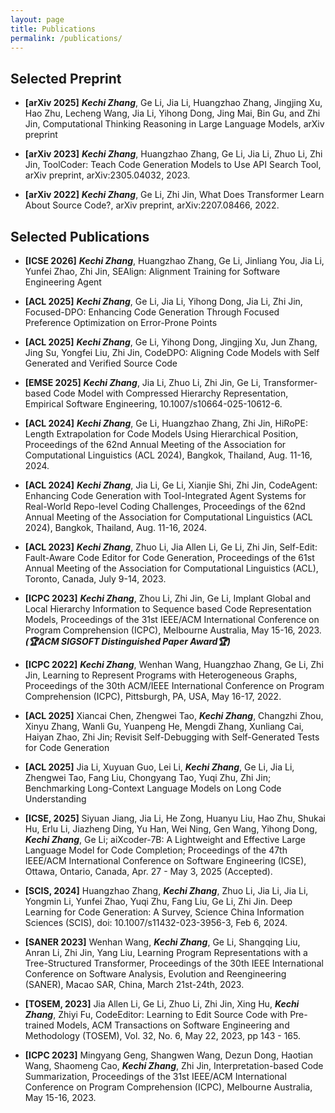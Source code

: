 ```yaml
---
layout: page
title: Publications
permalink: /publications/
---
```

## Selected Preprint

- **[arXiv 2025]** ***Kechi Zhang***, Ge Li, Jia Li, Huangzhao Zhang, Jingjing Xu, Hao Zhu, Lecheng Wang, Jia Li, Yihong Dong, Jing Mai, Bin Gu, and Zhi Jin, Computational Thinking Reasoning in Large Language Models, arXiv preprint

- **[arXiv 2023]** ***Kechi Zhang***, Huangzhao Zhang, Ge Li, Jia Li, Zhuo Li, Zhi Jin, ToolCoder: Teach Code Generation Models to Use API Search Tool, arXiv preprint, arXiv:2305.04032, 2023.

- **[arXiv 2022]** ***Kechi Zhang***, Ge Li, Zhi Jin, What Does Transformer Learn About Source Code?, arXiv preprint, arXiv:2207.08466, 2022.



## Selected Publications

- **[ICSE 2026]** ***Kechi Zhang***, Huangzhao Zhang, Ge Li, Jinliang You, Jia Li, Yunfei Zhao, Zhi Jin, SEAlign: Alignment Training for Software Engineering Agent

- **[ACL 2025]** ***Kechi Zhang***, Ge Li, Jia Li, Yihong Dong, Jia Li, Zhi Jin, Focused-DPO: Enhancing Code Generation Through Focused Preference Optimization on Error-Prone Points

- **[ACL 2025]** ***Kechi Zhang***, Ge Li, Yihong Dong, Jingjing Xu, Jun Zhang, Jing Su, Yongfei Liu, Zhi Jin, CodeDPO: Aligning Code Models with Self Generated and Verified Source Code

- **[EMSE 2025]** ***Kechi Zhang***, Jia Li, Zhuo Li, Zhi Jin, Ge Li, Transformer-based Code Model with Compressed Hierarchy Representation, Empirical Software Engineering, 10.1007/s10664-025-10612-6.

- **[ACL 2024]** ***Kechi Zhang***, Ge Li, Huangzhao Zhang, Zhi Jin, HiRoPE: Length Extrapolation for Code Models Using Hierarchical Position, Proceedings of the 62nd Annual Meeting of the Association for Computational Linguistics (ACL 2024), Bangkok, Thailand, Aug. 11-16, 2024.

- **[ACL 2024]** ***Kechi Zhang***, Jia Li, Ge Li, Xianjie Shi, Zhi Jin, CodeAgent: Enhancing Code Generation with Tool-Integrated Agent Systems for Real-World Repo-level Coding Challenges, Proceedings of the 62nd Annual Meeting of the Association for Computational Linguistics (ACL 2024), Bangkok, Thailand, Aug. 11-16, 2024.

- **[ACL 2023]** ***Kechi Zhang***, Zhuo Li, Jia Allen Li, Ge Li, Zhi Jin, Self-Edit: Fault-Aware Code Editor for Code Generation, Proceedings of the 61st Annual Meeting of the Association for Computational Linguistics (ACL), Toronto, Canada, July 9-14, 2023.

- **[ICPC 2023]** ***Kechi Zhang***, Zhou Li, Zhi Jin, Ge Li, Implant Global and Local Hierarchy Information to Sequence based Code Representation Models, Proceedings of the 31st IEEE/ACM International Conference on Program Comprehension (ICPC), Melbourne Australia, May 15-16, 2023. ***(🏆ACM SIGSOFT Distinguished Paper Award🏆)***

- **[ICPC 2022]** ***Kechi Zhang***, Wenhan Wang, Huangzhao Zhang, Ge Li, Zhi Jin, Learning to Represent Programs with Heterogeneous Graphs, Proceedings of the 30th ACM/IEEE International Conference on Program Comprehension (ICPC), Pittsburgh, PA, USA, May 16-17, 2022.

- **[ACL 2025]** Xiancai Chen, Zhengwei Tao, ***Kechi Zhang***, Changzhi Zhou, Xinyu Zhang, Wanli Gu, Yuanpeng He, Mengdi Zhang, Xunliang Cai, Haiyan Zhao, Zhi Jin; Revisit Self-Debugging with Self-Generated Tests for Code Generation

- **[ACL 2025]** Jia Li, Xuyuan Guo, Lei Li, ***Kechi Zhang***, Ge Li, Jia Li, Zhengwei Tao, Fang Liu, Chongyang Tao, Yuqi Zhu, Zhi Jin; Benchmarking Long-Context Language Models on Long Code Understanding

- **[ICSE, 2025]** Siyuan Jiang, Jia Li, He Zong, Huanyu Liu, Hao Zhu, Shukai Hu, Erlu Li, Jiazheng Ding, Yu Han, Wei Ning, Gen Wang, Yihong Dong, ***Kechi Zhang***, Ge Li; aiXcoder-7B: A Lightweight and Effective Large Language Model for Code Completion; Proceedings of the 47th IEEE/ACM International Conference on Software Engineering (ICSE), Ottawa, Ontario, Canada, Apr. 27 - May 3, 2025 (Accepted).

- **[SCIS, 2024]** Huangzhao Zhang, ***Kechi Zhang***, Zhuo Li, Jia Li, Jia Li, Yongmin Li, Yunfei Zhao, Yuqi Zhu, Fang Liu, Ge Li, Zhi Jin. Deep Learning for Code Generation: A Survey, Science China Information Sciences (SCIS), doi: 10.1007/s11432-023-3956-3, Feb 6, 2024.

- **[SANER 2023]** Wenhan Wang, ***Kechi Zhang***, Ge Li, Shangqing Liu, Anran Li, Zhi Jin, Yang Liu, Learning Program Representations with a Tree-Structured Transformer, Proceedings of the 30th IEEE International Conference on Software Analysis, Evolution and Reengineering (SANER), Macao SAR, China, March 21st-24th, 2023.

- **[TOSEM, 2023]** Jia Allen Li, Ge Li, Zhuo Li, Zhi Jin, Xing Hu, ***Kechi Zhang***, Zhiyi Fu, CodeEditor: Learning to Edit Source Code with Pre-trained Models, ACM Transactions on Software Engineering and Methodology (TOSEM), Vol. 32, No. 6, May 22, 2023, pp 143 - 165.

- **[ICPC 2023]** Mingyang Geng, Shangwen Wang, Dezun Dong, Haotian Wang, Shaomeng Cao, ***Kechi Zhang***, Zhi Jin, Interpretation-based Code Summarization, Proceedings of the 31st IEEE/ACM International Conference on Program Comprehension (ICPC), Melbourne Australia, May 15-16, 2023.

